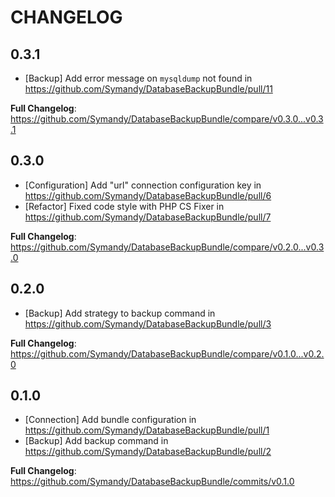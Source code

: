 # CHANGELOG

## 0.3.1
* [Backup] Add error message on `mysqldump` not found in https://github.com/Symandy/DatabaseBackupBundle/pull/11

**Full Changelog**: https://github.com/Symandy/DatabaseBackupBundle/compare/v0.3.0...v0.3.1

## 0.3.0
* [Configuration] Add "url" connection configuration key in https://github.com/Symandy/DatabaseBackupBundle/pull/6
* [Refactor] Fixed code style with PHP CS Fixer in https://github.com/Symandy/DatabaseBackupBundle/pull/7

**Full Changelog**: https://github.com/Symandy/DatabaseBackupBundle/compare/v0.2.0...v0.3.0

## 0.2.0
* [Backup] Add strategy to backup command in https://github.com/Symandy/DatabaseBackupBundle/pull/3

**Full Changelog**: https://github.com/Symandy/DatabaseBackupBundle/compare/v0.1.0...v0.2.0

## 0.1.0
* [Connection] Add bundle configuration in https://github.com/Symandy/DatabaseBackupBundle/pull/1
* [Backup] Add backup command in https://github.com/Symandy/DatabaseBackupBundle/pull/2

**Full Changelog**: https://github.com/Symandy/DatabaseBackupBundle/commits/v0.1.0
